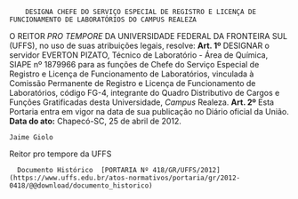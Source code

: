         DESIGNA CHEFE DO SERVIÇO ESPECIAL DE REGISTRO E LICENÇA DE FUNCIONAMENTO DE LABORATÓRIOS DO CAMPUS REALEZA  

 O REITOR *PRO TEMPORE*  DA UNIVERSIDADE FEDERAL DA FRONTEIRA SUL (UFFS), no uso de suas atribuições legais, resolve:   **Art. 1º**  DESIGNAR o servidor EVERTON PIZATO, Técnico de Laboratório - Área de Química, SIAPE nº 1879966 para as funções de Chefe do Serviço Especial de Registro e Licença de Funcionamento de Laboratórios, vinculada à Comissão Permanente de Registro e Licença de Funcionamento de Laboratórios, código FG-4, integrante do Quadro Distributivo de Cargos e Funções Gratificadas desta Universidade, *Campus*  Realeza.   **Art. 2º**  Esta Portaria entra em vigor na data de sua publicação no Diário oficial da União.        **Data do ato:** Chapecó-SC, 25 de abril de 2012.   
 

    Jaime Giolo   
 Reitor pro tempore da UFFS 

      Documento Histórico  [PORTARIA Nº 418/GR/UFFS/2012](https://www.uffs.edu.br/atos-normativos/portaria/gr/2012-0418/@@download/documento_historico)     
      